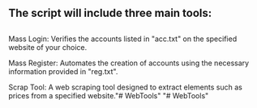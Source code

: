 ## The script will include three main tools:
## 
Mass Login: Verifies the accounts listed in "acc.txt" on the specified website of your choice.

Mass Register: Automates the creation of accounts using the necessary information provided in "reg.txt".

Scrap Tool: A web scraping tool designed to extract elements such as prices from a specified website."# WebTools" 
"# WebTools" 

